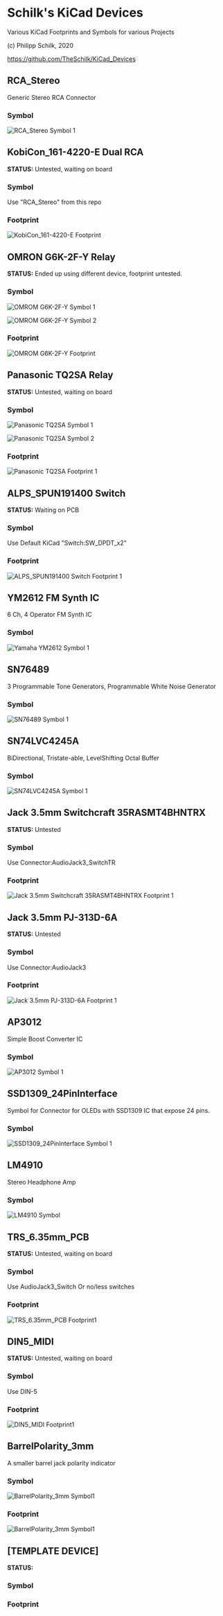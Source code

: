 # Schilk's KiCad Devices
Various KiCad Footprints and Symbols for various Projects

(c) Philipp Schilk, 2020

https://github.com/TheSchilk/KiCad_Devices

## RCA_Stereo

Generic Stereo RCA Connector

### Symbol

![RCA_Stereo Symbol 1](https://raw.githubusercontent.com/TheSchilk/KiCad_Devices/master/RCA_Stereo/Doc/Symbol1.jpg)

## KobiCon_161-4220-E Dual RCA

**STATUS:** Untested, waiting on board

### Symbol
Use "RCA_Stereo" from this repo

### Footprint
![KobiCon_161-4220-E Footprint](https://github.com/TheSchilk/KiCad_Devices/blob/master/KobiCon_161-4220-E%20Dual%20RCA/Doc/Footprint1.jpg)

## OMRON G6K-2F-Y Relay

**STATUS:** Ended up using different device, footprint untested.

### Symbol

![OMROM G6K-2F-Y Symbol 1](https://raw.githubusercontent.com/TheSchilk/KiCad_Devices/master/OMRON_G6K-2F-Y%20Relay/Doc/Symbol1.jpg)


![OMROM G6K-2F-Y Symbol 2](https://raw.githubusercontent.com/TheSchilk/KiCad_Devices/master/OMRON_G6K-2F-Y%20Relay/Doc/Symbol2.jpg)

### Footprint

![OMROM G6K-2F-Y Footprint](https://raw.githubusercontent.com/TheSchilk/KiCad_Devices/master/OMRON_G6K-2F-Y%20Relay/Doc/Footprint1.jpg)

## Panasonic TQ2SA Relay

**STATUS:** Untested, waiting on board

### Symbol

![Panasonic TQ2SA Symbol 1](https://raw.githubusercontent.com/TheSchilk/KiCad_Devices/master/Panasonic%20TQ2SA%20Relay/Doc/Symbol1.jpg)

![Panasonic TQ2SA Symbol 2](https://raw.githubusercontent.com/TheSchilk/KiCad_Devices/master/Panasonic%20TQ2SA%20Relay/Doc/Symbol2.png)

### Footprint
![Panasonic TQ2SA Footprint 1](https://raw.githubusercontent.com/TheSchilk/KiCad_Devices/master/Panasonic%20TQ2SA%20Relay/Doc/Footprint1.jpg)

## ALPS_SPUN191400 Switch
**STATUS:** Waiting on PCB

### Symbol
Use Default KiCad "Switch:SW_DPDT_x2"

### Footprint

![ALPS_SPUN191400 Switch Footprint 1](https://raw.githubusercontent.com/TheSchilk/KiCad_Devices/master/ALPS_SPUN191400%20Switch/Doc/Footprint1.jpg)

## YM2612 FM Synth IC
6 Ch, 4 Operator FM Synth IC

### Symbol

![Yamaha YM2612 Symbol 1](https://raw.githubusercontent.com/TheSchilk/KiCad_Devices/master/YM2612/Doc/Symbol1.png)

## SN76489
3 Programmable Tone Generators, Programmable White Noise Generator

### Symbol

![SN76489 Symbol 1](https://raw.githubusercontent.com/TheSchilk/KiCad_Devices/master/SN76489/Doc/Symbol1.jpg)

## SN74LVC4245A
BiDirectional, Tristate-able, LevelShifting Octal Buffer

### Symbol

![SN74LVC4245A Symbol 1](https://raw.githubusercontent.com/TheSchilk/KiCad_Devices/master/SN74LVC4245A/Doc/Symbol1.jpg)

## Jack 3.5mm Switchcraft 35RASMT4BHNTRX

**STATUS:** Untested

### Symbol
Use Connector:AudioJack3_SwitchTR

### Footprint

![Jack 3.5mm Switchcraft 35RASMT4BHNTRX Footprint 1](https://raw.githubusercontent.com/TheSchilk/KiCad_Devices/master/Jack_3.5mm_Switchcraft_35RASMT4BHNTRX/Doc/Footprint1.jpg)

## Jack 3.5mm PJ-313D-6A

**STATUS:** Untested

### Symbol
Use Connector:AudioJack3

### Footprint

![Jack 3.5mm PJ-313D-6A Footprint 1](https://raw.githubusercontent.com/TheSchilk/KiCad_Devices/master/Jack_3.5mm_PJ-313D-6A/Doc/Footprint1.jpg)

## AP3012
Simple Boost Converter IC

### Symbol

![AP3012 Symbol 1](https://raw.githubusercontent.com/TheSchilk/KiCad_Devices/master/AP3012/Doc/Symbol1.jpg)

## SSD1309_24PinInterface
Symbol for Connector for OLEDs with SSD1309 IC that expose 24 pins.

### Symbol

![SSD1309_24PinInterface Symbol 1](https://raw.githubusercontent.com/TheSchilk/KiCad_Devices/master/SSD1309_24PinInterface/Doc/Symbol1.jpg)

## LM4910
Stereo Headphone Amp

### Symbol

![LM4910 Symbol](https://raw.githubusercontent.com/TheSchilk/KiCad_Devices/master/LM4910/Doc/Symbol1.jpg)

## TRS_6.35mm_PCB

**STATUS:** Untested, waiting on board

### Symbol
Use AudioJack3_Switch Or no/less switches

### Footprint

![TRS_6.35mm_PCB Footprint1](https://raw.githubusercontent.com/TheSchilk/KiCad_Devices/master/TRS_6.35mm_PCB/Doc/Footprint1.jpg)

## DIN5_MIDI

**STATUS:** Untested, waiting on board

### Symbol
Use DIN-5

### Footprint

![DIN5_MIDI Footprint1](https://raw.githubusercontent.com/TheSchilk/KiCad_Devices/master/DIN5_MIDI/Doc/Footprint1.jpg)

## BarrelPolarity_3mm
A smaller barrel jack polarity indicator

### Symbol

![BarrelPolarity_3mm Symbol1](https://raw.githubusercontent.com/TheSchilk/KiCad_Devices/master/BarrelPolarity_3mm/Doc/Symbol1.jpg)

### Footprint

![BarrelPolarity_3mm Symbol1](https://raw.githubusercontent.com/TheSchilk/KiCad_Devices/master/BarrelPolarity_3mm/Doc/Footprint1.jpg)


## [TEMPLATE DEVICE]

**STATUS:**

### Symbol

### Footprint
